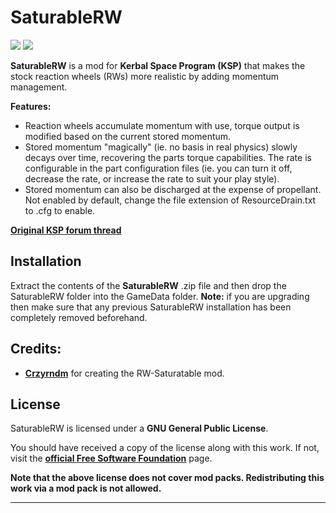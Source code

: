 # SaturableRW

![][SRW:shield-version]
![][SRW:shield-license]

**SaturableRW** is a mod for **Kerbal Space Program (KSP)** that makes the stock reaction wheels (RWs) more realistic by adding momentum management.

**Features:**

* Reaction wheels accumulate momentum with use, torque output is modified based on the current stored momentum.
* Stored momentum "magically" (ie. no basis in real physics) slowly decays over time, recovering the parts torque capabilities. The rate is configurable in the part configuration files (ie. you can turn it off, decrease the rate, or increase the rate to suit your play style).
* Stored momentum can also be discharged at the expense of propellant. Not enabled by default, change the file extension of ResourceDrain.txt to .cfg to enable.

**[Original KSP forum thread][SRW:original-forum-link]**

## Installation

Extract the contents of the **SaturableRW** .zip file and then drop the SaturableRW folder into the GameData folder. **Note:** if you are upgrading then make sure that any previous SaturableRW installation has been completely removed beforehand.

## Credits:

* **[Crzyrndm][SRW:contributor-crzyrndm-link]** for creating the RW-Saturatable mod.

## License

SaturableRW is licensed under a **GNU General Public License**.

You should have received a copy of the license along with this work. If not, visit the **[official Free Software Foundation][SRW:gnu-license-link]** page.

**Note that the above license does not cover mod packs. Redistributing this work via a mod pack is not allowed.**

***

[SRW:contributor-crzyrndm-link]:    https://github.com/Crzyrndm
[SRW:gnu-license-link]:             https://www.gnu.org/licenses/gpl-3.0-standalone.html
[SRW:original-forum-link]:          https://forum.kerbalspaceprogram.com/index.php?showtopic=100094
[SRW:shield-license]:               https://img.shields.io/badge/License-GPL-green.svg
[SRW:shield-version]:               https://img.shields.io/badge/KSP%20Version-1.4.3.2152-red.svg
